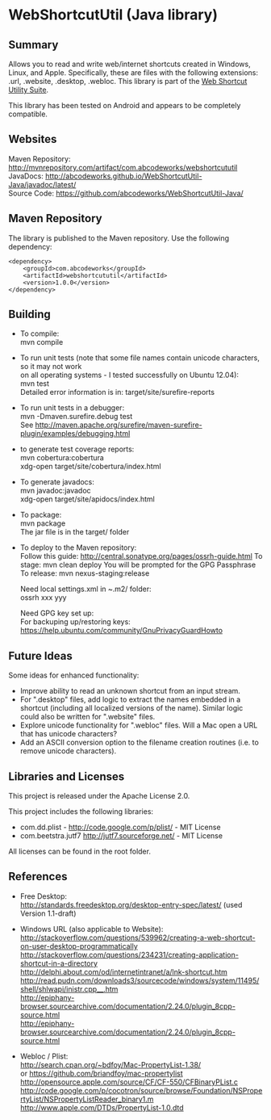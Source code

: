 WebShortcutUtil (Java library)
==============================

Summary
-------
Allows you to read and write web/internet shortcuts created in Windows, Linux, and Apple. Specifically, these are files with the following extensions: .url, .website, .desktop, .webloc. This library is part of the [Web Shortcut Utility Suite](http://beckus.github.io/WebShortcutUtil/).

This library has been tested on Android and appears to be completely compatible.

Websites
--------
Maven Repository: http://mvnrepository.com/artifact/com.abcodeworks/webshortcututil<br/>
JavaDocs:     http://abcodeworks.github.io/WebShortcutUtil-Java/javadoc/latest/<br/>
Source Code:  https://github.com/abcodeworks/WebShortcutUtil-Java/<br/>

Maven Repository
----------------
The library is published to the Maven repository.  Use the following dependency:

    <dependency>
        <groupId>com.abcodeworks</groupId>
        <artifactId>webshortcututil</artifactId>
        <version>1.0.0</version>
    </dependency>

Building
--------
- To compile:<br/>
  mvn compile

- To run unit tests (note that some file names contain unicode characters, so it may not work<br/>
  on all operating systems - I tested successfully on Ubuntu 12.04):<br/>
  mvn test<br/>
  Detailed error information is in: target/site/surefire-reports
  
- To run unit tests in a debugger:<br/>
  mvn -Dmaven.surefire.debug test<br/>
  See http://maven.apache.org/surefire/maven-surefire-plugin/examples/debugging.html

- to generate test coverage reports:<br/>
  mvn cobertura:cobertura<br/>
  xdg-open target/site/cobertura/index.html
  
- To generate javadocs:<br/>
  mvn javadoc:javadoc<br/>
  xdg-open target/site/apidocs/index.html

- To package:<br/>
  mvn package<br/>
  The jar file is in the target/ folder
  
- To deploy to the Maven repository:<br/>
  Follow this guide: http://central.sonatype.org/pages/ossrh-guide.html
  To stage:   mvn clean deploy
     You will be prompted for the GPG Passphrase
  To release: mvn nexus-staging:release
  
  Need local settings.xml in ~.m2/ folder:<br/>
    <settings>
      <servers>
        <server>
          <id>ossrh</id>
          <username>xxx</username>
          <password>yyy</password>
        </server>
      </servers>
    </settings>
  
  Need GPG key set up:<br/>
  For backuping up/restoring keys: https://help.ubuntu.com/community/GnuPrivacyGuardHowto

Future Ideas
------------
Some ideas for enhanced functionality:
-   Improve ability to read an unknown shortcut from an input stream.
-   For ".desktop" files, add logic to extract the names embedded in a shortcut
    (including all localized versions of the name).  Similar logic could also
    be written for ".website" files.
-   Explore unicode functionality for ".webloc" files.  Will a Mac open a URL
    that has unicode characters?
-   Add an ASCII conversion option to the filename creation routines
    (i.e. to remove unicode characters).
  
Libraries and Licenses
----------------------
This project is released under the Apache License 2.0.

This project includes the following libraries:
-   com.dd.plist - http://code.google.com/p/plist/ - MIT License
-   com.beetstra.jutf7 http://jutf7.sourceforge.net/ - MIT License

All licenses can be found in the root folder.


References
----------
-   Free Desktop:<br/>
      http://standards.freedesktop.org/desktop-entry-spec/latest/ (used Version 1.1-draft)

-   Windows URL (also applicable to Website):<br/>
      http://stackoverflow.com/questions/539962/creating-a-web-shortcut-on-user-desktop-programmatically<br/>
      http://stackoverflow.com/questions/234231/creating-application-shortcut-in-a-directory<br/>
      http://delphi.about.com/od/internetintranet/a/lnk-shortcut.htm<br/>
      http://read.pudn.com/downloads3/sourcecode/windows/system/11495/shell/shlwapi/inistr.cpp__.htm<br/>
      http://epiphany-browser.sourcearchive.com/documentation/2.24.0/plugin_8cpp-source.html<br/>
      http://epiphany-browser.sourcearchive.com/documentation/2.24.0/plugin_8cpp-source.html<br/>

-   Webloc / Plist:<br/>
      http://search.cpan.org/~bdfoy/Mac-PropertyList-1.38/<br/>
        or https://github.com/briandfoy/mac-propertylist<br/>
      http://opensource.apple.com/source/CF/CF-550/CFBinaryPList.c<br/>
      http://code.google.com/p/cocotron/source/browse/Foundation/NSPropertyList/NSPropertyListReader_binary1.m<br/>
      http://www.apple.com/DTDs/PropertyList-1.0.dtd<br/>
